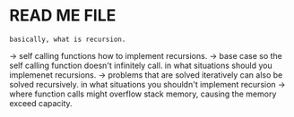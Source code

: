 # READ ME FILE
	basically, what is recursion.
-> self calling functions
 	how to implement recursions.
-> base case so the self calling function doesn't infinitely call.
	in what situations should you implemenet recursions.
-> problems that are solved iteratively can also be solved recursively.
	in what situations you shouldn't implement recursion
-> where function calls might overflow stack memory, causing the memory exceed capacity.
